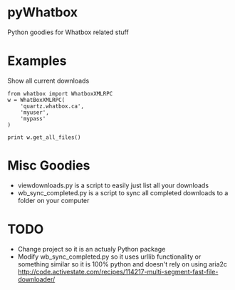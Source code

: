 pyWhatbox
=========

Python goodies for Whatbox related stuff

Examples
========

Show all current downloads
```
from whatbox import WhatboxXMLRPC
w = WhatBoxXMLRPC(
    'quartz.whatbox.ca',
    'myuser',
    'mypass'
)

print w.get_all_files()
```

Misc Goodies
============

* viewdownloads.py is a script to easily just list all your downloads
* wb_sync_completed.py is a script to sync all completed downloads to a folder on your computer


TODO
====

* Change project so it is an actualy Python package
* Modify wb_sync_completed.py so it uses urllib functionality or something similar so
  it is 100% python and doesn't rely on using aria2c
  http://code.activestate.com/recipes/114217-multi-segment-fast-file-downloader/
